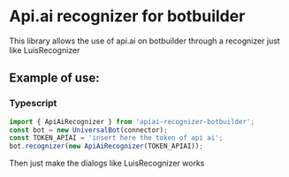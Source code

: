 # Api.ai recognizer for botbuilder

This library allows the use of api.ai on botbuilder through a recognizer just like LuisRecognizer

## Example of use:

### Typescript
```typescript
import { ApiAiRecognizer } from 'apiai-recognizer-botbuilder';
const bot = new UniversalBot(connector);
const TOKEN_APIAI = 'insert here the token of api ai';
bot.recognizer(new ApiAiRecognizer(TOKEN_APIAI));
```

Then just make the dialogs like LuisRecognizer works
